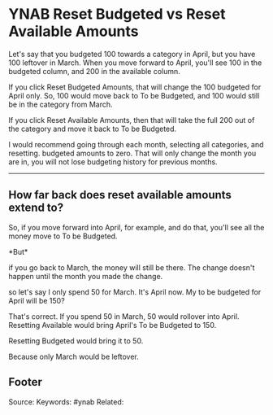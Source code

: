 # YNAB Reset Budgeted vs Reset Available Amounts
Let's say that you budgeted 100 towards a category in April, but you have 100 leftover in March. When you move forward to April, you'll see 100 in the budgeted column, and 200 in the available column.

If you click Reset Budgeted Amounts, that will change the 100 budgeted for April only. So, 100 would move back to To be Budgeted, and 100 would still be in the category from March.

If you click Reset Available Amounts, then that will take the full 200 out of the category and move it back to To be Budgeted.

I would recommend going through each month, selecting all categories, and resetting. budgeted amounts to zero. That will only change the month you are in, you will not lose budgeting history for previous months.

---
## How far back does reset available amounts extend to?
So, if you move forward into April, for example, and do that, you'll see all the money move to To be Budgeted.

\*But\*

if you go back to March, the money will still be there. The change doesn't happen until the month you made the change.

so let's say I only spend 50 for March. It's April now. My to be budgeted for April will be 150?

That's correct. If you spend 50 in March, 50 would rollover into April. Resetting Available would bring April's To be Budgeted to 150.

Resetting Budgeted would bring it to 50.

Because only March would be leftover.

Footer
---
Source:
Keywords: #ynab
Related: